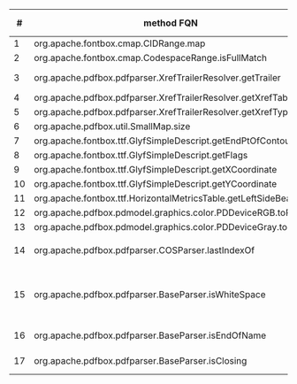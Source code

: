 \#  | method FQN | test cases | passing | failing | comments
--- | ---------- | ---------- | ------- | ------- | --------
1 | org.apache.fontbox.cmap.CIDRange.map | 45 | 44 | 1 | ?
2 | org.apache.fontbox.cmap.CodespaceRange.isFullMatch | 45 | 45 | 0 |
3 | org.apache.pdfbox.pdfparser.XrefTrailerResolver.getTrailer | 5 | 5 | 0 | strings read from file (+ assertEquals on toString() ?)
4 | org.apache.pdfbox.pdfparser.XrefTrailerResolver.getXrefTable | 9 | 9 | 0 | strings read from file
5 | org.apache.pdfbox.pdfparser.XrefTrailerResolver.getXrefType | 5 | 5 | 0 | strings read from file
6 | org.apache.pdfbox.util.SmallMap.size | 4 | 4 | 0 | strings read from file
7 | org.apache.fontbox.ttf.GlyfSimpleDescript.getEndPtOfContours | 79 | 79 | 0 
8 | org.apache.fontbox.ttf.GlyfSimpleDescript.getFlags | 1363 | 1363 | 0
9 | org.apache.fontbox.ttf.GlyfSimpleDescript.getXCoordinate | 1363 | 1363 | 0
10 | org.apache.fontbox.ttf.GlyfSimpleDescript.getYCoordinate | 1363 | 1363 | 0
11 | org.apache.fontbox.ttf.HorizontalMetricsTable.getLeftSideBearing | 59 | 59 | 0 | strings read from file
12 | org.apache.pdfbox.pdmodel.graphics.color.PDDeviceRGB.toRGB | 1 | 1 | 0 | assertTrue on Arrays.equals()
13 | org.apache.pdfbox.pdmodel.graphics.color.PDDeviceGray.toRGB | 1 | 1 | 0 | assertTrue on Arrays.equals()
14 | org.apache.pdfbox.pdfparser.COSParser.lastIndexOf | 14 | 14 | 0 | strings read from file + `xStream.registerConverter(new FileCleanableConverter());`
15 | org.apache.pdfbox.pdfparser.BaseParser.isWhiteSpace | 21 | 21 | 0 | strings read from file + `xStream.registerConverter(new FileCleanableConverter());`, extremely large XML files generated
16 | org.apache.pdfbox.pdfparser.BaseParser.isEndOfName | | | | extremely large XML files generated
17 | org.apache.pdfbox.pdfparser.BaseParser.isClosing | | | | extremely large XML files generated

